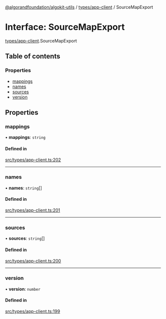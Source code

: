 [@algorandfoundation/algokit-utils](../README.md) / [types/app-client](../modules/types_app_client.md) / SourceMapExport

# Interface: SourceMapExport

[types/app-client](../modules/types_app_client.md).SourceMapExport

## Table of contents

### Properties

- [mappings](types_app_client.SourceMapExport.md#mappings)
- [names](types_app_client.SourceMapExport.md#names)
- [sources](types_app_client.SourceMapExport.md#sources)
- [version](types_app_client.SourceMapExport.md#version)

## Properties

### mappings

• **mappings**: `string`

#### Defined in

[src/types/app-client.ts:202](https://github.com/algorandfoundation/algokit-utils-ts/blob/main/src/types/app-client.ts#L202)

___

### names

• **names**: `string`[]

#### Defined in

[src/types/app-client.ts:201](https://github.com/algorandfoundation/algokit-utils-ts/blob/main/src/types/app-client.ts#L201)

___

### sources

• **sources**: `string`[]

#### Defined in

[src/types/app-client.ts:200](https://github.com/algorandfoundation/algokit-utils-ts/blob/main/src/types/app-client.ts#L200)

___

### version

• **version**: `number`

#### Defined in

[src/types/app-client.ts:199](https://github.com/algorandfoundation/algokit-utils-ts/blob/main/src/types/app-client.ts#L199)
